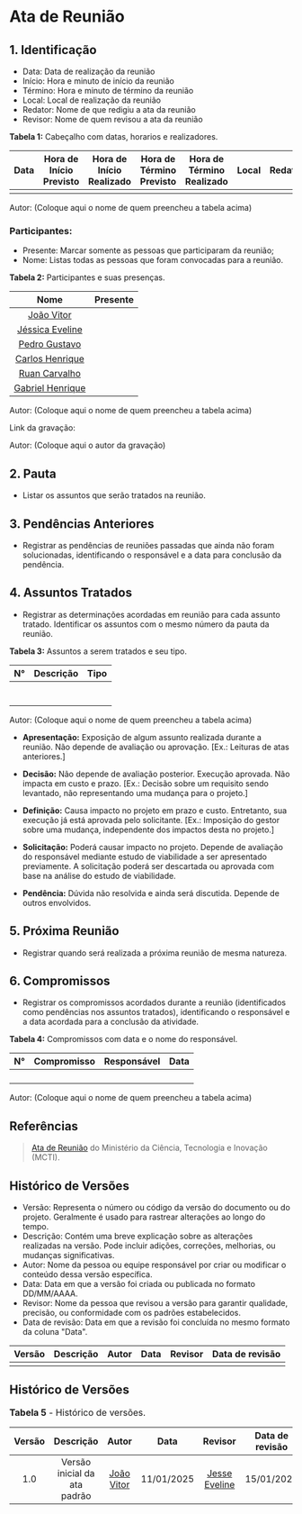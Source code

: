 # Ata de Reunião

## 1. Identificação

* Data: Data de realização da reunião
* Início: Hora e minuto de início da reunião
* Término: Hora e minuto de término da reunião
* Local: Local de realização da reunião
* Redator: Nome de que redigiu a ata da reunião
* Revisor: Nome de quem revisou a ata da reunião

**Tabela 1:** Cabeçalho com datas, horarios e realizadores.

| Data | Hora de Início Previsto | Hora de Início Realizado | Hora de Término Previsto | Hora de Término Realizado | Local | Redator | Projeto | Revisor |
|------------|--------------------------|--------------------------|--------------------------|---------------------------|-------------|-------------|--------------|--------|
|  |  |  |  |  |  |  |  |  |

Autor: (Coloque aqui o nome de quem preencheu a tabela acima)

### Participantes: 

* Presente: Marcar somente as pessoas que participaram da reunião;
* Nome: Listas todas as pessoas que foram convocadas para a reunião.

**Tabela 2:** Participantes e suas presenças.

| Nome | Presente |
|:----:|:--------:|
| [João Vitor](https://github.com/Jauzimm) | |
| [Jéssica Eveline](https://github.com/xzxjesse) | |
| [Pedro Gustavo](https://github.com/PedroGusta) | |
| [Carlos Henrique](https://github.com/carlinn1) | |
| [Ruan Carvalho](https://github.com/Ruan-Carvalho) | |
| [Gabriel Henrique](https://github.com/gabrielhrlima) | |

Autor: (Coloque aqui o nome de quem preencheu a tabela acima)

Link da gravação:

Autor: (Coloque aqui o autor da gravação)

## 2. Pauta

* Listar os assuntos que serão tratados na reunião.

## 3. Pendências Anteriores

* Registrar as pendências de reuniões passadas que ainda não foram solucionadas, identificando o responsável e a data para conclusão da pendência.

## 4. Assuntos Tratados

* Registrar as determinações acordadas em reunião para cada assunto tratado. Identificar os assuntos com o mesmo número da pauta da reunião.

**Tabela 3:** Assuntos a serem tratados e seu tipo.

| N° | Descrição | Tipo   |
|----|-----------|--------|
|  |  |  |
|  |  |  |
|  |  |  |
|  |  |  |
|  |  |  |
|  |  |  |
|  |  |  |

Autor: (Coloque aqui o nome de quem preencheu a tabela acima)

* **Apresentação:** Exposição de algum assunto realizada durante a reunião. Não depende de avaliação ou aprovação.
[Ex.: Leituras de atas anteriores.]

* **Decisão:** Não depende de avaliação posterior. Execução aprovada. Não impacta em custo e prazo.
[Ex.: Decisão sobre um requisito sendo levantado, não representando uma mudança para o projeto.]

* **Definição:** Causa impacto no projeto em prazo e custo.  Entretanto, sua execução já está aprovada pelo solicitante.
[Ex.: Imposição do gestor sobre uma mudança, independente dos impactos desta no projeto.]

* **Solicitação:** Poderá causar impacto no projeto.  Depende de avaliação do responsável mediante estudo de viabilidade a ser apresentado previamente. A solicitação poderá ser descartada ou aprovada com base na análise do estudo de viabilidade.

* **Pendência:** Dúvida não resolvida e ainda será discutida. Depende de outros envolvidos.


## 5. Próxima Reunião

* Registrar quando será realizada a próxima reunião de mesma natureza.

## 6. Compromissos

* Registrar os compromissos acordados durante a reunião (identificados como pendências nos assuntos tratados), identificando o responsável e a data acordada para a conclusão da atividade.

**Tabela 4:** Compromissos com data e o nome do responsável.

| N° | Compromisso | Responsável | Data |
|----|-------------|-------------|------|
|  |  |  |  |
|  |  |  |  |
|  |  |  |  |
|  |  |  |  |

Autor: (Coloque aqui o nome de quem preencheu a tabela acima)

## Referências

> [Ata de Reunião](https://pdp.mctic.gov.br/MCTI-PDP/guidances/examples/Ata%20Reuniao_21C35EC2.html) do Ministério da Ciência, Tecnologia e Inovação (MCTI).

## Histórico de Versões

* Versão: Representa o número ou código da versão do documento ou do projeto. Geralmente é usado para rastrear alterações ao longo do tempo.
* Descrição: Contém uma breve explicação sobre as alterações realizadas na versão. Pode incluir adições, correções, melhorias, ou mudanças significativas.
* Autor: Nome da pessoa ou equipe responsável por criar ou modificar o conteúdo dessa versão específica.
* Data: Data em que a versão foi criada ou publicada no formato DD/MM/AAAA.
* Revisor: Nome da pessoa que revisou a versão para garantir qualidade, precisão, ou conformidade com os padrões estabelecidos.
* Data de revisão: Data em que a revisão foi concluída no mesmo formato da coluna "Data".

| Versão |               Descrição                |   Autor    |    Data    |    Revisor     | Data de revisão |
| :----: | :------------------------------------: | :--------: | :--------: | :------------: | :-------------: |
|  |  |  |  |  |  |

## Histórico de Versões

<font size="3"><p style="text-align: left">**Tabela 5** - Histórico de versões.</p></font>

| Versão |               Descrição                |   Autor    |    Data    |    Revisor     | Data de revisão |
| :----: | :------------------------------------: | :--------: | :--------: | :------------: | :-------------: |
| 1.0 | Versão inicial da ata padrão | [João Vitor](https://github.com/Jauzimm) | 11/01/2025 | [Jesse Eveline](https://github.com/xzxjesse) | 15/01/2025 |